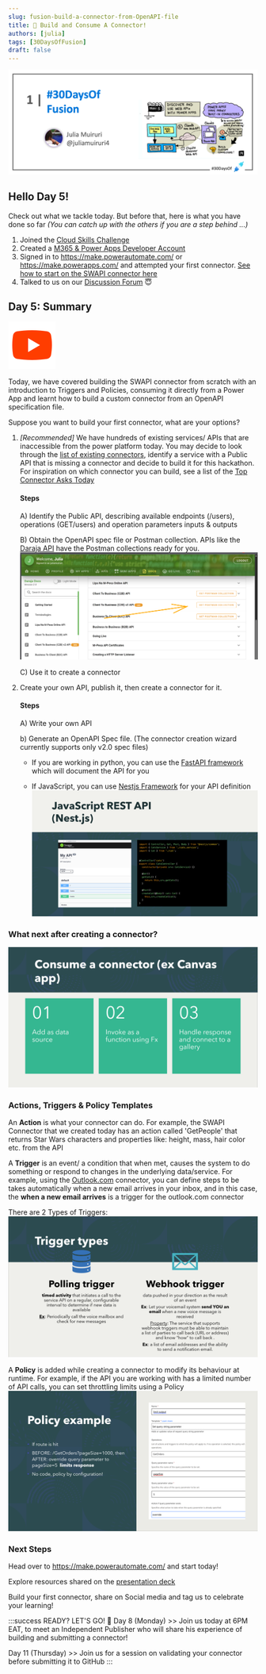 ```yaml
---
slug: fusion-build-a-connector-from-OpenAPI-file
title: 🔌 Build and Consume A Connector!
authors: [julia]
tags: [30DaysOfFusion]
draft: false
---
```



<head>
  <meta name="twitter:url" content="https://microsoft.github.io/30daysof/docs/roadmaps/fusion" />
  <meta name="twitter:title" content="30DaysOfFusion Kick-Off" />
  <meta name="twitter:description" content="Join us for #30DaysOfLearning initiatives that take you from fundamental concepts to functional code to cloud deployment!" />
  <meta name="twitter:image" content="https://microsoft.github.io/30daysof/assets/images/fusion-f731f3ccac8a8ee153416f249d058b46.png" />
  <meta name="twitter:card" content="summary_large_image" />
  <meta name="twitter:creator" content="@nitya" />
  <meta name="twitter:site" content="@AzureAdvocates" /> 
  <link rel="canonical" href="https://aka.ms/TheConnectorHackathon" />
</head>

![30DaysOfFusion](./../../static/img/banners/fusion.png)

## Hello Day 5! 

Check out what we tackle today. But before that, here is what you have done so far _(You can catch up with the others if you are a step behind ...)_

1. Joined the [Cloud Skills Challenge](https://aka.ms/ConnectorSkillsChallenge)
1. Created a [M365 & Power Apps Developer Account](https://techcommunity.microsoft.com/t5/educator-developer-blog/recap-of-day-2-onboarding-session-30days-of-learning-nigeria/ba-p/3490280?WT.mc_id=academic-0000-juliamuiruri)
1. Signed in to https://make.powerautomate.com/ or https://make.powerapps.com/ and attempted your first connector. [See how to start on the SWAPI connector here](https://youtu.be/CMCuNYVW4B0)
1. Talked to us on our [Discussion Forum](https://github.com/microsoft/30daysof/discussions/16) 😇

## Day 5: Summary
[![YouTube](../fusion/img/icons8-youtube.svg "Watch the recording on YouTube")](https://youtu.be/li84cF9Zsrs)

Today, we have covered building the SWAPI connector from scratch with an introduction to Triggers and Policies, consuming it directly from a Power App and learnt how to build a custom connector from an OpenAPI specification file.

Suppose you want to build your first connector, what are your options?
1. _[Recommended]_ We have hundreds of existing services/ APIs that are inaccessible from the power platform today. You may decide to look through the [list of existing connectors](https://learn.microsoft.com/en-us/connectors/connector-reference/?WT.mc_id=academic-73999-juliamuiruri), identify a service with a Public API that is missing a connector and decide to build it for this hackathon. For inspiration on which connector you can build, see a list of the [Top Connector Asks Today](https://github.com/microsoft/PowerPlatformConnectors/wiki/Top-Connector-Asks?WT.mc_id=academic-73999-juliamuiruri)

    #### Steps
    A) Identify the Public API, describing available endpoints (/users), operations (GET/users) and operation parameters inputs & outputs

    B) Obtain the OpenAPI spec file or Postman collection. APIs like the [Daraja API](https://developer.safaricom.co.ke/APIs) have the Postman collections ready for you.
    ![Daraja API Postman collections](../fusion/img/daraja-api-postman.png)

    C) Use it to create a connector
1. Create your own API, publish it, then create a connector for it.

    #### Steps
    A) Write your own API

    b) Generate an OpenAPI Spec file. (The  connector creation wizard currently supports only v2.0 spec files) 
    
    - If you are working in python, you can use the [FastAPI framework](https://fastapi.tiangolo.com/tutorial/?WT.mc_id=academic-73999-juliamuiruri) which will document the API for you

    - If JavaScript, you can use [Nestjs Framework](https://docs.nestjs.com/openapi/introduction) for your API definition
    ![Nestjs - JavaScript](../fusion/img/nestjs.png)

### What next after creating a connector?
![Steps to consume a connector](../fusion/img/consume-connector.png)

### Actions, Triggers & Policy Templates
An **Action** is what your connector can do. For example, the SWAPI Connector that we created today has an action called 'GetPeople' that returns Star Wars characters and properties like: height, mass, hair color etc. from the API 

A **Trigger** is an event/ a condition that when met, causes the system to do something or respond to changes in the underlying data/service. For example, using the [Outlook.com](https://learn.microsoft.com/en-us/connectors/outlook/?WT.mc_id=academic-73999-juliamuiruri) connector, you can define steps to be takes automatically when a new email arrives in your inbox, and in this case, the **when a new email arrives** is a trigger for the outlook.com connector 

There are 2 Types of Triggers:
![Trigger types](../fusion/img/types-of-triggers.png)

A **Policy** is added while creating a connector to modify its behaviour at runtime. For example, if the API you are working with has a limited number of API calls, you can set throttling limits using a Policy
![An example of a policy](../fusion/img/policy-example.png)

### Next Steps
Head over to https://make.powerautomate.com/ and start today!

Explore resources shared on the [presentation deck](https://github.com/microsoft/30daysof/discussions/16#discussioncomment-3678667)

Build your first connector, share on Social media and tag us to celebrate your learning!

:::success READY? LET'S GO! 🎉
Day 8 (Monday) >> Join us today at 6PM EAT, to meet an Independent Publisher who will share his experience of building and submitting a connector!

Day 11 (Thursday) >> Join us for a session on validating your connector before submitting it to GitHub
:::